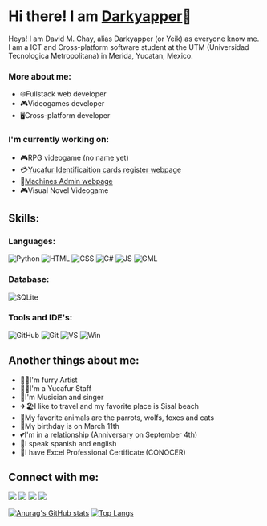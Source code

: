 # Hi there! I am [Darkyapper](https://github.com/Darkyapper)👋
Heya! I am David M. Chay, alias Darkyapper (or Yeik) as everyone know me. I am a ICT and Cross-platform software student at the UTM (Universidad Tecnologica Metropolitana) in Merida, Yucatan, Mexico. 

### More about me:
- 🌐Fullstack web developer
- 🎮Videogames developer
- 🖥Cross-platform developer

### I'm currently working on:
- 🎮RPG videogame (no name yet)
- 💳[Yucafur Identificaition cards register webpage](https://github.com/Darkyapper/credencial-furry-page)
- 🛒[Machines Admin webpage](https://github.com/Darkyapper/Futuro-d-Mexico)
- 🎮Visual Novel Videogame

## Skills:
### Languages:
![Python](https://img.shields.io/badge/Python%20-%20%23F1A519%20?style=for-the-badge&logo=Python&logoColor=%23FFFFFF&color=%23F1A519%20)
![HTML](https://img.shields.io/badge/HTML%20-%20%23F1A519%20?style=for-the-badge&logo=HTML5&logoColor=%23FFFFFF&color=%23DD0A0A%20)
![CSS](https://img.shields.io/badge/CSS%20-%20%23F1A519%20?style=for-the-badge&logo=CSS3&logoColor=%23FFFFFF&color=%231C2FE8%20)
![C#](https://img.shields.io/badge/C%23%20-%20%23F1A519%20?style=for-the-badge&logo=C%23&logoColor=%23FFFFFF&color=%238C10BF%20)
![JS](https://img.shields.io/badge/JavaScript%20-%20%23F1A519%20?style=for-the-badge&logo=JavaScript&logoColor=%23FFFFFF&color=%23CDAD1D%20)
![GML](https://img.shields.io/badge/GML%20-%20%23F1A519%20?style=for-the-badge&logo=GameMaker&logoColor=%23FFFFFF&color=%2329B00B%20)
### Database:
![SQLite](https://img.shields.io/badge/SQLite%20-%20%23F1A519%20?style=for-the-badge&logo=SQLite&logoColor=%23FFFFFF&color=%232BA1D1%20)
### Tools and IDE's:
![GitHub](https://img.shields.io/badge/GitHub%20-%20%23FFFFFF?style=for-the-badge&logo=Github&logoColor=%23FFFFFF&color=%23192561%20)
![Git](https://img.shields.io/badge/Git%20-%20%23FFFFFF?style=for-the-badge&logo=Git&logoColor=%23FFFFFF&color=%23D47B36%20)
![VS](https://img.shields.io/badge/Visual%20Studio%20-%20%23FFFFFF?style=for-the-badge&logo=Visualstudio&logoColor=%23FFFFFF&color=%238E2687%20)
![Win](https://img.shields.io/badge/Windows%20-%20%23FFFFFF?style=for-the-badge&logo=windows&logoColor=%23FFFFFF&color=%23519ABC%20)

## Another things about me:
- 🐺🎨I'm furry Artist
- 👮‍♂️I'm a Yucafur Staff
- 🎵I'm Musician and singer
- ✈🏖I like to travel and my favorite place is Sisal beach
- 🦜My favorite animals are the parrots, wolfs, foxes and cats
- 🎂My birthday is on March 11th
- 💕I'm in a relationship (Anniversary on September 4th)
- 💬I speak spanish and english
- 📄I have Excel Professional Certificate (CONOCER)

## Connect with me:
[<img src="https://img.shields.io/badge/Website%20-%20%23FFFFFF?style=for-the-badge&logo=WWW&logoColor=%23FFFFFF&color=%23000000" />](https://darkyapper.blogspot.com/)
[<img src="https://img.shields.io/badge/Twitter%20-%20%23FFFFFF?style=for-the-badge&logo=x&logoColor=%23FFFFFF&color=%23000000" />](https://twitter.com/darkyapper)
[<img src="https://img.shields.io/badge/Instagram%20-%20%23FFFFFF?style=for-the-badge&logo=instagram&logoColor=%23FFFFFF&color=%23000000" />](https://instagram.com/darkyapper)
[<img src="https://img.shields.io/badge/Linktree%20-%20%23FFFFFF?style=for-the-badge&logo=Linktree&logoColor=%23FFFFFF&color=%23000000" />](https://linktr.ee/darkyapper)

[![Anurag's GitHub stats](https://github-readme-stats.vercel.app/api?username=Darkyapper&show_icons=true&theme=neon)](https://github.com/anuraghazra/github-readme-stats) [![Top Langs](https://github-readme-stats.vercel.app/api/top-langs/?username=Darkyapper&layout=compact&theme=neon)](https://github.com/anuraghazra/github-readme-stats)
<!--
**Darkyapper/darkyapper** is a ✨ _special_ ✨ repository because its `README.md` (this file) appears on your GitHub profile.

Here are some ideas to get you started:

- 🔭 I’m currently working on ...
- 🌱 I’m currently learning ...
- 👯 I’m looking to collaborate on ...
- 🤔 I’m looking for help with ...
- 💬 Ask me about ...
- 📫 How to reach me: ...
- 😄 Pronouns: ...
- ⚡ Fun fact: ...
-->
